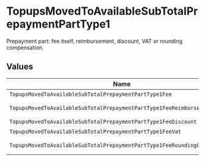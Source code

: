 # TopupsMovedToAvailableSubTotalPrepaymentPartType1

Prepayment part: fee itself, reimbursement, discount, VAT or rounding compensation.


## Values

| Name                                                                       | Value                                                                      |
| -------------------------------------------------------------------------- | -------------------------------------------------------------------------- |
| `TopupsMovedToAvailableSubTotalPrepaymentPartType1Fee`                     | fee                                                                        |
| `TopupsMovedToAvailableSubTotalPrepaymentPartType1FeeReimbursement`        | fee-reimbursement                                                          |
| `TopupsMovedToAvailableSubTotalPrepaymentPartType1FeeDiscount`             | fee-discount                                                               |
| `TopupsMovedToAvailableSubTotalPrepaymentPartType1FeeVat`                  | fee-vat                                                                    |
| `TopupsMovedToAvailableSubTotalPrepaymentPartType1FeeRoundingCompensation` | fee-rounding-compensation                                                  |